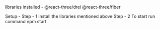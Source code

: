 libraries installed - @react-three/drei @react-three/fiber

Setup - 
Step - 1 install the libraries mentioned above
Step - 2 To start run command npm start